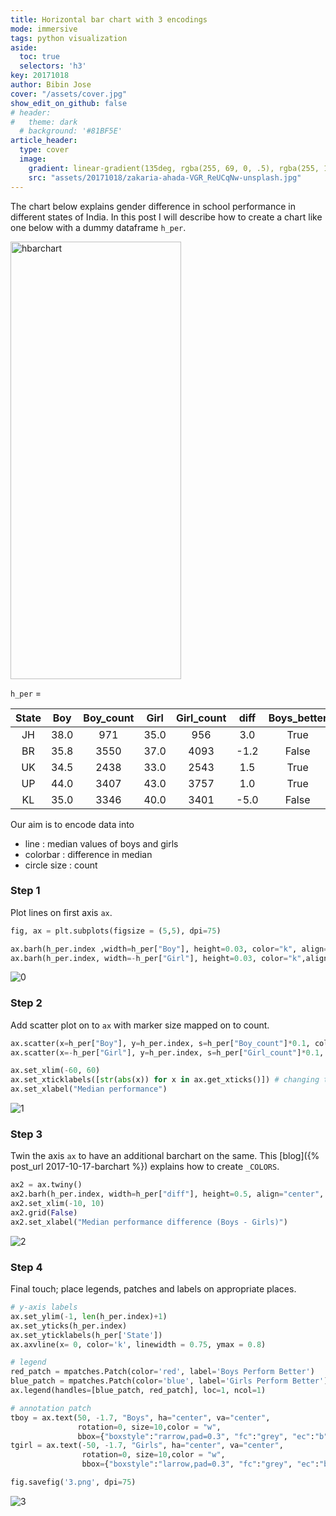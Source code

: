 ```yaml
---
title: Horizontal bar chart with 3 encodings
mode: immersive
tags: python visualization
aside:
  toc: true
  selectors: 'h3'
key: 20171018
author: Bibin Jose
cover: "/assets/cover.jpg"
show_edit_on_github: false
# header: 
#   theme: dark
  # background: '#81BF5E'
article_header:
  type: cover
  image:
    gradient: linear-gradient(135deg, rgba(255, 69, 0, .5), rgba(255, 100, 0, .2))
    src: "assets/20171018/zakaria-ahada-VGR_ReUCqNw-unsplash.jpg"
---
```

The chart below explains gender difference in school performance in different states of India. In this post I will describe how to create a chart like one below with a dummy dataframe `h_per`. 

<!-- more -->
<img src="/assets/20171018/hbarchart.png" alt="hbarchart" height="700" width="273">


`h_per` = 

| State 	|  Boy 	| Boy_count 	| Girl 	| Girl_count 	| diff 	| Boys_better 	|
|:-----:	|:----:	|:---------:	|:----:	|:----------:	|:----:	|:-----------:	|
|   JH  	| 38.0 	|    971    	| 35.0 	|     956    	|  3.0 	|     True    	|
|   BR  	| 35.8 	|    3550   	| 37.0 	|    4093    	| -1.2 	|    False    	|
|   UK  	| 34.5 	|    2438   	| 33.0 	|    2543    	|  1.5 	|     True    	|
|   UP  	| 44.0 	|    3407   	| 43.0 	|    3757    	|  1.0 	|     True    	|
|   KL  	| 35.0 	|    3346   	| 40.0 	|    3401    	| -5.0 	|    False    	|

Our aim is to encode data into

 - line : median values of boys and girls
 - colorbar : difference in median
 - circle size : count



### Step 1
    
Plot lines on first axis `ax`.

```python
fig, ax = plt.subplots(figsize = (5,5), dpi=75)

ax.barh(h_per.index ,width=h_per["Boy"], height=0.03, color="k", align="center", alpha =0.25, linewidth = 0)
ax.barh(h_per.index, width=-h_per["Girl"], height=0.03, color="k",align="center", alpha =0.25, linewidth = 0)
```

![0](/assets/20171018/0.png)

### Step 2
    
Add scatter plot on to `ax` with marker size mapped on to count.

```python
ax.scatter(x=h_per["Boy"], y=h_per.index, s=h_per["Boy_count"]*0.1, color="k", alpha=0.5)
ax.scatter(x=-h_per["Girl"], y=h_per.index, s=h_per["Girl_count"]*0.1, color = "k", alpha =0.5)

ax.set_xlim(-60, 60)
ax.set_xticklabels([str(abs(x)) for x in ax.get_xticks()]) # changing the x ticks to remove "-"
ax.set_xlabel("Median performance")
```
![1](/assets/20171018/1.png)


###  Step 3

Twin the axis `ax` to have an additional barchart on the same. This [blog]({% post_url 2017-10-17-barchart %}) explains how to create `_COLORS`.

```python
ax2 = ax.twiny()
ax2.barh(h_per.index, width=h_per["diff"], height=0.5, align="center", color=_COLORS)
ax2.set_xlim(-10, 10)
ax2.grid(False)
ax2.set_xlabel("Median performance difference (Boys - Girls)")
```

![2](/assets/20171018/2.png)


### Step 4

Final touch; place legends, patches and labels on appropriate places.

```python
# y-axis labels
ax.set_ylim(-1, len(h_per.index)+1)
ax.set_yticks(h_per.index)
ax.set_yticklabels(h_per['State'])
ax.axvline(x= 0, color='k', linewidth = 0.75, ymax = 0.8)

# legend
red_patch = mpatches.Patch(color='red', label='Boys Perform Better')
blue_patch = mpatches.Patch(color='blue', label='Girls Perform Better')
ax.legend(handles=[blue_patch, red_patch], loc=1, ncol=1)

# annotation patch
tboy = ax.text(50, -1.7, "Boys", ha="center", va="center", 
               rotation=0, size=10,color = "w", 
               bbox={"boxstyle":"rarrow,pad=0.3", "fc":"grey", "ec":"b", "lw":0})
tgirl = ax.text(-50, -1.7, "Girls", ha="center", va="center", 
                rotation=0, size=10,color = "w",
                bbox={"boxstyle":"larrow,pad=0.3", "fc":"grey", "ec":"b", "lw":0})

fig.savefig('3.png', dpi=75)
```

![3](/assets/20171018/3.png)

<br>